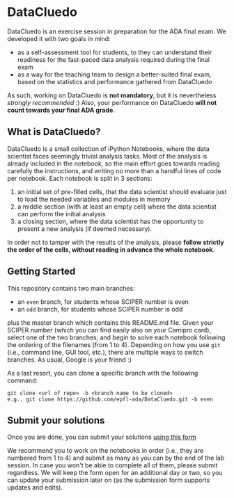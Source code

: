 # DataCluedo

DataCluedo is an exercise session in preparation for the ADA final exam. We developed it with two goals in mind:
* as a self-assessment tool for students, to they can understand their readiness for the fast-paced data analysis required during the final exam
* as a way for the teaching team to design a better-suited final exam, based on the statistics and performance gathered from DataCluedo

As such, working on DataCluedo is **not mandatory**, but it is nevertheless *strongly recommended* :)
Also, your performance on DataCluedo **will not count towards your final ADA grade**.

## What is DataCluedo?

DataCluedo is a small collection of iPython Notebooks, where the data scientist faces seemingly trivial analysis tasks. Most of the analysis is already included in the notebook, so the main effort goes towards reading carefully the instructions, and writing no more than a handful lines of code per notebook. Each notebook is split in 3 sections:
1. an initial set of pre-filled cells, that the data scientist should evaluate just to load the needed variables and modules in memory
2. a middle section (with at least an empty cell) where the data scientist can perform the initial analysis
3. a closing section, where the data scientist has the opportunity to present a new analysis (if deemed necessary).

In order not to tamper with the results of the analysis, please **follow strictly the order of the cells, without reading in advance the whole notebook**.

## Getting Started
This repository contains two main branches:
* an `even` branch, for students whose SCIPER number is even
* an `odd` branch, for students whose SCIPER number is odd 

plus the master branch which contains this README.md file.
Given your SCIPER number (which you can find easily also on your Camipro card), select one of the two branches, and begin to solve each notebook following the ordering of the filenames (from 1 to 4).
Depending on how you use `git` (i.e., command line, GUI tool, etc.), there are multiple ways to switch branches. As usual, Google is your friend :)

As a last resort, you can clone a specific branch with the following command:
```
git clone <url of repo> -b <branch name to be cloned>
e.g., git clone https://github.com/epfl-ada/DataCluedo.git -b even
```

## Submit your solutions
Once you are done, you can submit your solutions [using this form](https://goo.gl/forms/kHtKZrISLwvZgGiC3)

We recommend you to work on the notebooks in order (i.e., they are numbered from 1 to 4) and submit as many as you can by the end of the lab session. In case you won't be able to complete all of them, please submit regardless. We will keep the form open for an additional day or two, so you can update your submission later on (as the submission form supports updates and edits).
